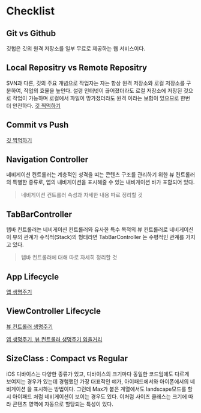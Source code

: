 # Checklist

## Git vs Github
깃헙은 깃의 원격 저장소를 일부 무료로 제공하는 웹 서비스이다.

## Local Repositry vs Remote Repositry
SVN과 다른, 깃의 주요 개념으로 작업자는 자는 항상 원격 저장소와 로컬 저장소를 구분하여, 작업의 효율을 높인다. 설령 인터넷이 끊어졌더라도 로컬 저장소에 저장된 것으로 작업이 가능하며
로컬에서 파일이 망가졌더라도 원격 이라는 보험이 있으므로 한번 더 안전하다.
[깃 찍먹하기](https://github.com/urijan44/TIL-Store/blob/master/Git/Git%EC%B0%8D%EB%A8%B9%ED%95%98%EA%B8%B0/Git%EC%B0%8D%EB%A8%B9%ED%95%98%EA%B8%B0.md)

## Commit vs Push
[깃 찍먹하기](https://github.com/urijan44/TIL-Store/blob/master/Git/Git%EC%B0%8D%EB%A8%B9%ED%95%98%EA%B8%B0/Git%EC%B0%8D%EB%A8%B9%ED%95%98%EA%B8%B0.md)

## Navigation Controller
네비게이션 컨트롤러는 계층적인 성격을 띠는 콘텐츠 구조를 관리하기 위한 뷰 컨트롤러의 특별한 종류로, 앱의 내비게이션을 표시해줄 수 있는 내비게이션 바가 포함되어 있다. <br>
>네비게이션 컨트롤러 속성과 자세한 내용 따로 정리할 것

## TabBarController
텝바 컨트롤러는 네비게이션 컨트롤러와 유사한 특수 목적의 뷰 컨트롤러로 네비게이션이 뷰의 관계가 수직적(Stack)의 형태라면 TabBarController 는 수평적인 관계를 가지고 있다.
>텝바 컨트롤러에 대해 따로 자세히 정리할 것

## App Lifecycle
[앱 생명주기](https://github.com/urijan44/SSAC-Task/blob/master/0929/Checklist.md)

## ViewController Lifecycle
[뷰 컨트롤러 생명주기](https://github.com/urijan44/TIL-Store/blob/master/Swift/UIKit/ViewController/VCLifeCycle.md)

[앱 생명주기, 뷰 컨트롤러 생명주기 읽을거리](https://ugly-developer.tistory.com/5)

## SizeClass : Compact vs Regular
iOS 디바이스는 다양한 종류가 있고, 디바이스의 크기마다 동일한 코드임에도 다르게 보여지는 경우가 있는데 경험했던 가장 대표적인 얘가, 아이패드에서와 아이폰에서의 네비게이션 을 표시하는 방법이다. 그런데 Max가 붙은 계열에서도 landscape모드를 할시 아이패드 처럼 네비게이션이 보이는 경우도 있다. 이처럼 사이즈 클래스는 크기에 따라 콘텐츠 영역에 자동으로 할당되는 특성이 있다.

